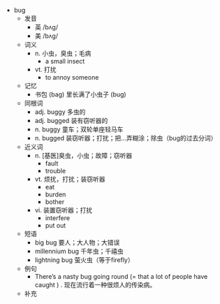 - bug
  - 发音
    - 英 /bʌg/
    - 美 /bʌɡ/
  - 词义
    - n. 小虫，臭虫；毛病
      - a small insect
    - vt. 打扰
      - to annoy someone
  - 记忆
    - 书包 (bag) 里长满了小虫子 (bug)
  - 同根词
    - adj. buggy 多虫的
    - adj. bugged 装有窃听器的
    - n. buggy 童车；双轮单座轻马车
    - n. bugged 装窃听器；打扰；把…弄糊涂；除虫（bug的过去分词）
  - 近义词
    - n. [基医]臭虫，小虫；故障；窃听器
      - fault
      - trouble
    - vt. 烦扰，打扰；装窃听器
      - eat
      - burden
      - bother
    - vi. 装置窃听器；打扰
      - interfere
      - put out
  - 短语
    - big bug 要人；大人物；大错误
    - millennium bug 千年虫；千禧虫
    - lightning bug 萤火虫（等于firefly）
  - 例句
    - There’s a nasty bug going round (=  that a lot of people have caught  ) . 现在流行着一种很烦人的传染病。
  - 补充